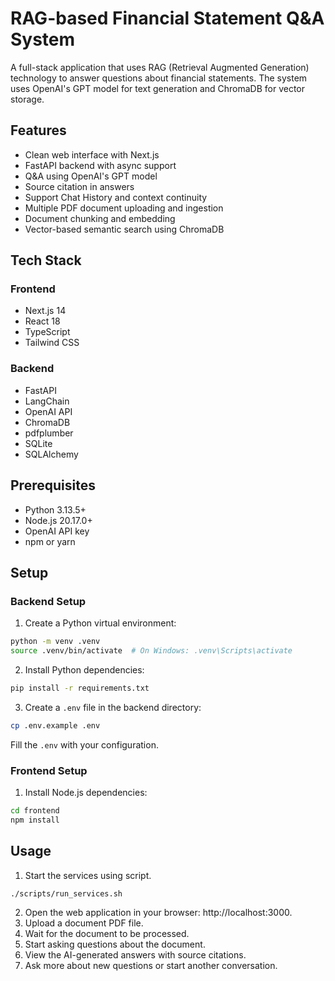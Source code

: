 # RAG-based Financial Statement Q&A System

A full-stack application that uses RAG (Retrieval Augmented Generation) technology to answer questions about financial statements. 
The system uses OpenAI's GPT model for text generation and ChromaDB for vector storage.

## Features
- Clean web interface with Next.js
- FastAPI backend with async support
- Q&A using OpenAI's GPT model
- Source citation in answers
- Support Chat History and context continuity
- Multiple PDF document uploading and ingestion
- Document chunking and embedding
- Vector-based semantic search using ChromaDB


## Tech Stack

### Frontend
- Next.js 14
- React 18
- TypeScript
- Tailwind CSS

### Backend
- FastAPI
- LangChain
- OpenAI API
- ChromaDB
- pdfplumber
- SQLite
- SQLAlchemy

## Prerequisites

- Python 3.13.5+
- Node.js 20.17.0+
- OpenAI API key
- npm or yarn

## Setup

### Backend Setup

1. Create a Python virtual environment:
```bash
python -m venv .venv
source .venv/bin/activate  # On Windows: .venv\Scripts\activate
```

2. Install Python dependencies:
```bash
pip install -r requirements.txt
```

3. Create a `.env` file in the backend directory:
```bash
cp .env.example .env
```
Fill the `.env` with your configuration.

### Frontend Setup

1. Install Node.js dependencies:
```bash
cd frontend
npm install
```

## Usage

1. Start the services using script.
```bash
./scripts/run_services.sh
```
2. Open the web application in your browser: http://localhost:3000.
3. Upload a document PDF file.
4. Wait for the document to be processed.
5. Start asking questions about the document.
6. View the AI-generated answers with source citations.
7. Ask more about new questions or start another conversation.